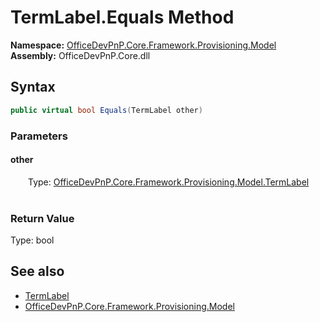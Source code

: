 # TermLabel.Equals Method  
  

**Namespace:** [OfficeDevPnP.Core.Framework.Provisioning.Model](OfficeDevPnP.Core.Framework.Provisioning.Model.md)  
**Assembly:** OfficeDevPnP.Core.dll  
## Syntax
```C#
public virtual bool Equals(TermLabel other)
```
### Parameters
#### other  
&emsp;&emsp;Type: [OfficeDevPnP.Core.Framework.Provisioning.Model.TermLabel](OfficeDevPnP.Core.Framework.Provisioning.Model.TermLabel.md)  
&emsp;&emsp;  

  

### Return Value
Type: bool  

## See also
- [TermLabel](OfficeDevPnP.Core.Framework.Provisioning.Model.TermLabel.md) 
- [OfficeDevPnP.Core.Framework.Provisioning.Model](OfficeDevPnP.Core.Framework.Provisioning.Model.md) 
